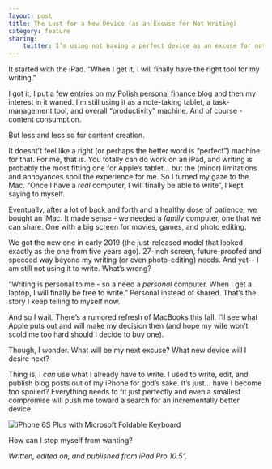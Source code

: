 ```yaml
---
layout: post
title: The Lust for a New Device (as an Excuse for Not Writing)
category: feature
sharing:
    twitter: I’m using not having a perfect device as an excuse for not being creative. Sounds familiar?
---
```


It started with the iPad. “When I get it, I will finally have the right tool for my writing.”

I got it, I put a few entries on [my Polish personal finance blog](https://metafinanse.pl) and then my interest in it waned. I'm still using it as a note-taking tablet, a task-management tool, and overall “productivity” machine. And of course - content consumption.
<!--more-->
But less and less so for content creation.

It doesnt’t feel like a right (or perhaps the better word is “perfect”) machine for that. For me, that is. You totally can do work on an iPad, and writing is probably the most fitting one for Apple’s tablet... but the (minor) limitations and annoyances spoil the experience for me. So I turned my gaze to the Mac. “Once I have a *real* computer, I will finally be able to write”, I kept saying to myself.

Eventually, after a lot of back and forth and a healthy dose of patience, we bought an iMac. It made sense - we needed a *family* computer, one that we can share. One with a big screen for movies, games, and photo editing.

We got the new one in early 2019 (the just-released model that looked exactly as the one from five years ago). 27-inch screen, future-proofed and specced way beyond my writing (or even photo-editing) needs. And yet-- I am still not using it to write. What’s wrong?

“Writing is personal to me - so a need a *personal* computer. When I get a laptop, I will finally be free to write.” Personal instead of shared. That’s the story I keep telling to myself now.

And so I wait. There’s a rumored refresh of MacBooks this fall. I’ll see what Apple puts out and will make my decision then (and hope my wife won’t scold me too hard should I decide to buy one).

Though, I wonder. What will be my next excuse? What new device will I desire next?

Thing is, I *can* use what I already have to write. I used to write, edit, and publish blog posts out of my iPhone for god’s sake. It’s just... have I become too spoiled? Everything needs to fit just perfectly and even a smallest compromise will push me toward a search for an incrementally better device.

![iPhone 6S Plus with Microsoft Foldable Keyboard](https://quickcoffee.net/images/posts/7870bd45459d3640da5dc606585be65c.jpeg)

How can I stop myself from wanting?

*Written, edited on, and published from iPad Pro 10.5”.*